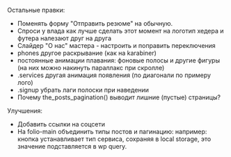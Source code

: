 


Остальные правки:
- Поменять форму "Отправить резюме" на обычную.
- Спроси у влада как лучше сделать этот момент на логотип хедера и футера налезают друг на друга
- Слайдер "О нас" мастера - настроить и поправить переключения
- phones другое раскрывание (как на karabiner)
- постоянные анимации плавания: фоновые полосы и другие фигуры (на них можно накинуть параллакс при скролле)
- .services другая анимация появления (по диагонали по примеру лого)
- .signup убрать лаги полоски при наведении
- Почему the_posts_pagination() выводит лишние (пустые) страницы?

Улучшения:
- Добавить ссылки на соцсети
- На folio-main объединить типы постов и пагинацию: например: кнопка устанавливает тип сервиса, сохраняя в local storage, это значение подставляется в wp query.




